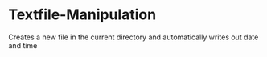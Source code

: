 # Textfile-Manipulation
Creates a new file in the current directory and automatically writes out date and time
